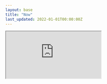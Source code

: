 ```yaml
---
layout: base
title: "Now"
last_updated: 2022-01-01T00:00:00Z
---
```


<div class="iframe-container" style="height: 100%; border: 0; border-radius: 6px;">
  <iframe src="https://kinopio.club/embed/?spaceId=Axx4dplwwhHoHWM5MmO5A&zoom=70">
  </iframe>
</div>